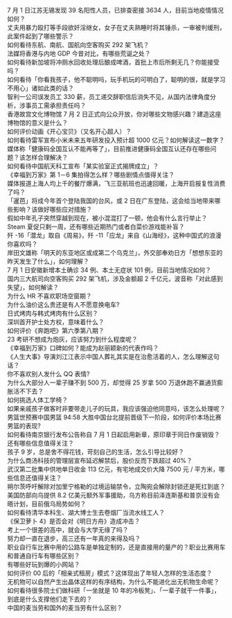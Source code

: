 7 月 1 日江苏无锡发现 39 名阳性人员，已排查密接 3634 人，目前当地疫情情况如何？  
丈夫用暴力殴打等手段欲奸淫继女，女子在丈夫熟睡时将其锤杀，一审被判缓刑，此案件起到了哪些警示？  
如何看待东航、南航、国航向空客购买 292 架飞机？  
法媒将香港与内地 GDP 今昔对比，有哪些荒诞之处？  
如何看待新加坡将冲厕水回收处理后酿成啤酒，首批上市后所剩无几？你能接受吗？  
如何看待「你看我孩子，他不聪明吗，玩手机玩的可明白了，聪明的很，就是学习不用心」诸如此类的话？  
智利一公司误发员工 330 薪，员工递交辞职信后消失不见，从国内法律角度分析，涉事员工需承担责任吗？  
香港故宫文化博物馆 7 月 2 日正式向公众开放，你对哪些文物感兴趣？建造这座博物馆的意义是什么？  
如何评价动画《开心宝贝》（又名开心超人）？  
如何看待雷军宣布小米未来五年研发投入预计超 1000 亿元？如何解读这一数字？  
媒体称「健康码全国互认不能再等了」，目前推进健康码全国互认还存在哪些问题？该怎样合理解决？  
​如何看待中国航天科工宣布「某实验室正式揭牌成立」？  
《幸福到万家》第 1－6 集拍得怎么样？哪些剧情点值得关注？  
媒体报道上海人均上千的餐厅爆满，飞三亚航班也迅速回暖，上海开启报复性消费了吗？  
「暹芭」将成今年首个登陆我国的台风，或 2 日在广东登陆，这会给当地带来哪些影响？该做好哪些应对措施？  
假如中年孔子突然穿越到现在，被小混混打了一顿，他会有什么言行举止？  
Steam 夏促只剩一周，还有哪些近期热门或者白菜价游戏能补盲？  
歼 -16「潜龙」取自《周易》，歼 -11「应龙」来自《山海经》，这种中国式的浪漫你喜欢吗？  
岸田文雄称「明天的东亚地区或成第二个乌克兰」，外交部奉劝日方「想想东亚的昨天发生了什么」，如何理解？  
7 月 1 日安徽新增本土确诊 34 例、本土无症状 101 例，目前当地情况如何？  
国内三大航司向空客购买 292 架飞机，涉及金额超 2 千亿元，波音称「对此感到失望」，如何解读？  
为什么 HR 不喜欢职场空窗期？  
为什么油价这么贵还是有人不愿意换电车?  
日式烤肉与韩式烤肉有什么区别？  
深圳首开护士处方权，意味着什么？  
如何评价《奔跑吧》第六季第八期？  
23 考研不想成为炮灰，应该努力到什么程度呢？  
《幸福到万家》口碑如何？能成为赵丽颖新的代表作吗？  
《人生大事》导演刘江江表示中国人葬礼其实是在治愈活着的人，怎么理解这句话？  
你不喜欢别人发什么 QQ 表情?  
为什么大部分人一辈子赚不到 500 万，却觉得 25 岁拿 500 万退休跑不赢通货膨胀活不下去？  
如何挑选人体工学椅？  
如果亲戚孩子做客时非要带走儿子的玩具，我应该强迫他同意吗，该怎么处理呢？  
男篮世预赛中国男篮 94:58 大胜中国台北提前晋级下一阶段，如何评价本场比赛男篮的表现?  
如何看待南京银行发布公告称自 7 月 1 日起启用新章，原印章于同日作废销毁？还有哪些信息值得关注？  
孩子 9 岁，总是舍不得花钱，苛刻自己的生活，怎么引导比较好？  
为什么商汤科技的管理层宣布延迟解禁后，股价反而下跌超过 40%？  
武汉第二批集中供地单日收金 113 亿元，有宅地成交价大降 7500 元 / 平方米，哪些信息还值得关注？  
朔尔茨呼吁解除对加里宁格勒的过境运输禁令，立陶宛会解除封锁还是死扛到底？  
美国防部向乌提供 8.2 亿美元额外军事援助，乌方称目前泽连斯基和普京没有会晤计划，目前俄乌局势如何？  
如何看待清华本科生、湖大博士生去卷烟厂当流水线工人？  
《保卫萝卜 4》是否会对《明日方舟》造成冲击？  
考上一个很差的高中，就会与大学无缘了吗？  
努力却一直在退步，高三还有一年真的来得及吗？  
职业自行车比赛中用的公路车是单独定制的，还是直接用的量产的？职业比赛用车和普通自行车有哪些区别？  
有哪些好玩到爆的小网站？  
如何评价 00 后的「相亲式租房」模式？这体现出了年轻人怎样的生活态度？  
无机物可以自然产生出晶体这样的有序结构，为什么不能进化出无机物生命呢？  
如何看待很多院士们做科研「一坐就是 10 年的冷板凳」、「一辈子就干一件事」，到底是什么支撑他们走下去的？  
中国的麦当劳和国外的麦当劳有什么区别？  
